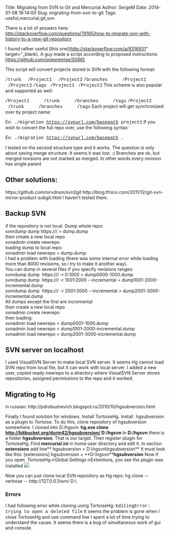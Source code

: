 Title: Migrating from SVN to Git and Mercurial
Author: SergeM
Date: 2014-01-08 18:14:00
Slug: migrating-from-svn-to-git
Tags: useful,mercurial,git,svn

There is a lot of answers here:
http://stackoverflow.com/questions/79165/how-to-migrate-svn-with-history-to-a-new-git-repository

I found rather useful [this one](http://stackoverflow.com/a/9316931" target="_blank).
A guy made a script according to proposed instructions: https://github.com/onepremise/SGMS

This script will convert projects stored in SVN with the following format:

<span style="font-family: Courier New, Courier, monospace;">/trunk</span>
<span style="font-family: Courier New, Courier, monospace;">&nbsp; /Project1</span>
<span style="font-family: Courier New, Courier, monospace;">&nbsp; /Project2</span>
<span style="font-family: Courier New, Courier, monospace;">/branches</span>
<span style="font-family: Courier New, Courier, monospace;">&nbsp; &nbsp; &nbsp;/Project1</span>
<span style="font-family: Courier New, Courier, monospace;">&nbsp; &nbsp; &nbsp;/Project2</span>
<span style="font-family: Courier New, Courier, monospace;">/tags</span>
<span style="font-family: Courier New, Courier, monospace;">&nbsp;/Project1</span>
<span style="font-family: Courier New, Courier, monospace;">&nbsp;/Project2</span>
This scheme is also popular and supported as well:

<span style="font-family: Courier New, Courier, monospace;">/Project1</span>
<span style="font-family: Courier New, Courier, monospace;">&nbsp; &nbsp; &nbsp;/trunk</span>
<span style="font-family: Courier New, Courier, monospace;">&nbsp; &nbsp; &nbsp;/branches</span>
<span style="font-family: Courier New, Courier, monospace;">&nbsp; &nbsp; &nbsp;/tags</span>
<span style="font-family: Courier New, Courier, monospace;">/Project2</span>
<span style="font-family: Courier New, Courier, monospace;">&nbsp; &nbsp; &nbsp;/trunk</span>
<span style="font-family: Courier New, Courier, monospace;">&nbsp; &nbsp; &nbsp;/branches</span>
<span style="font-family: Courier New, Courier, monospace;">&nbsp; &nbsp; &nbsp;/tags</span>
Each project will get synchronized over by project name:

Ex:<span style="font-family: Courier New, Courier, monospace;"> ./migration https://svnurl.com/basepath project1</span>
If you wish to convert the full repo over, use the following syntax:

Ex:<span style="font-family: Courier New, Courier, monospace;"> ./migration https://svnurl.com/basepath .</span>



I tested on the second structure type and it works. The question is only about saving merge structure. It seems it was lost. :( Branches are ok, but merged revisions are not marked as merged. In other words every revision has single parent
<div>

<h2 style="text-align: left;">Other solutions:</h2>https://github.com/nirvdrum/svn2git
http://blog.tfnico.com/2011/12/git-svn-mirror-product-subgit.html
I haven't tested them.

<h2 style="text-align: left;">Backup SVN</h2><div><div>if the repository is not local. Dump whole repo:</div><div><div>svnrdump dump https://<your svn repo path>/ > dump.dump</div></div><div>then create a new local repo</div><div>svnadmin create newrepo</div><div>loading dump to local repo:</div><div>svnadmin load newrepo < dump.dump</div><div>
</div><div>
</div><div>I had a problem with loading (there was some internal error while loading more than 8000 revisions, so i try to make it another way).</div><div>You can dump in several files if you specify revisions ranges:</div><div>
</div><div>svnrdump dump&nbsp;&nbsp;https://<your svn repo path>/&nbsp;-r 0:1000 > dump0000-1000.dump</div></div><div><div>svnrdump dump&nbsp;&nbsp;https://<your svn repo path>/&nbsp;-r 1001:2000 --incremental > dump1001-2000-incremental.dump</div></div><div><div>svnrdump dump&nbsp;&nbsp;https://<your svn repo path>/&nbsp;-r 2001:3000 --incremental > dump2001-3000-incremental.dump</div></div><div>
</div><div>All dumps except the first are incremental</div><div>
</div><div><div>then create a new local repo</div><div>svnadmin create newrepo</div></div><div>
</div><div>then loading:</div><div>svnadmin load newrepo < dump0001-1000.dump</div><div></div><div>svnadmin load newrepo < dump1001-2000-incremental.dump</div><div>svnadmin load newrepo <&nbsp;dump2001-3000-incremental.dump</div>
<h2 style="text-align: left;">SVN server on localhost</h2>I used VisualSVN Server to make local SVN server.
It seems Hg cannot load SVN repo from local file, but it can work with local server.
I added a new user, copied ready newrepo to a directory where VisualSVN Server stores repositories, assigned permissions to the repo and it worked.
<h2 style="text-align: left;">Migrating to Hg</h2>in russian: http://pdrobushevich.blogspot.ru/2010/10/hgsubversion.html

Finally I found solution for windows.
Install TortoiseHg.
Install &nbsp;hgsubversion as a plugin to Tortoise. To do this, clone repository of hgsubversion somewhere. I cloned into D:/hgsvn:
**hg.exe clone http://bitbucket.org/durin42/hgsubversion/ D:/hgsvn**
In&nbsp;**D:/hgsvn**&nbsp;there is a folder&nbsp;**hgsubversion**. That is our target.
Then register plugin for TortoiseHg. Find **mercurial.ini**&nbsp;in home user directory and edit it. In section **extensions**&nbsp;add line** hgsubversion =&nbsp;D:\hgsvn\hgsubversion**
It must look like this:
[extensions]
hgsubversion =&nbsp;**D:\hgsvn\****hgsubversion**
Now if you open &nbsp;TortoiseHg->Global Settings->Extentions, you see the plugin was installed
![](http://3.bp.blogspot.com/_a4Q2DEgLPvg/TMwD5BGK9uI/AAAAAAAAAUc/XxBxaQztH8k/s1600/extentions.JPG)<div class="separator" style="clear: both; text-align: left;">
</div>Now you can just clone local SVN repository as Hg repo:
hg clone --verbose -- http://127.0.0.1/svn/<repo> D:\<repo>


<h3 style="text-align: left;">Errors</h3>I had following error while cloning using TortoiseHg:
<span style="font-family: Courier New, Courier, monospace;">EditingError: trying to open a deleted file</span>
It seems the problem is gone when I close TortoiseHg and use command line
I spent a lot of time trying to understand the cause. It seems there is a bug of simultaneous work of gui and console.</div></div>